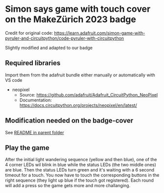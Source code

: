 # Simon says game with touch cover on the MakeZürich 2023 badge
Credit for original code: https://learn.adafruit.com/simon-game-with-pyruler-and-circuitpython/code-pyruler-with-circuitpython

Slightly modified and adapted to our badge

## Required libraries
Import them from the adafruit bundle either manually or automatically with VS code
- neopixel
    - Source: https://github.com/adafruit/Adafruit_CircuitPython_NeoPixel
    - Documentation: https://docs.circuitpython.org/projects/neopixel/en/latest/

## Modification needed on the badge-cover
See [README in parent folder](../README.md)

## Play the game
After the initial light wandering sequence (yellow and then blue), one of the 4 corner LEDs wil blink in blue while the status LEDs (the two middle ones) are blue.
Then the status LEDs turn green and it's waiting with a 6 second timeout for a touch.
You now have to touch the corresponding buttons in the right sequence (they light up blue if the touch got registered).
Each round will add a press so the game gets more and more challanging.
